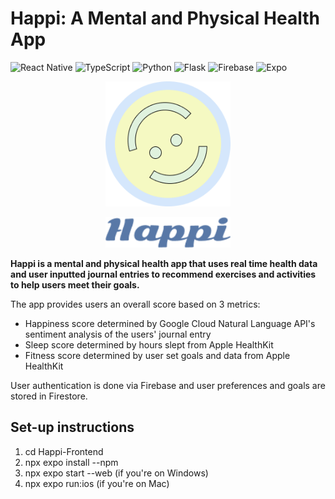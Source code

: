 # Happi: A Mental and Physical Health App
![React Native](https://img.shields.io/badge/react_native-%2320232a.svg?style=for-the-badge&logo=react&logoColor=%2361DAFB)
![TypeScript](https://img.shields.io/badge/typescript-%23007ACC.svg?style=for-the-badge&logo=typescript&logoColor=white)
![Python](https://img.shields.io/badge/python-3670A0?style=for-the-badge&logo=python&logoColor=ffdd54)
![Flask](https://img.shields.io/badge/flask-%23000.svg?style=for-the-badge&logo=flask&logoColor=white)
![Firebase](https://img.shields.io/badge/firebase-%23039BE5.svg?style=for-the-badge&logo=firebase)
![Expo](https://img.shields.io/badge/expo-1C1E24?style=for-the-badge&logo=expo&logoColor=#D04A37)

<p align="center">
	<img width=200 height=200 src="https://raw.githubusercontent.com/maithyy/Happi/main/Happi-Frontend/Hobbi/assets/happi_logo.png" alt="Happi Logo" />
</p>

<p align="center">
	<img width=200 src="https://raw.githubusercontent.com/maithyy/Happi/main/Happi-Frontend/Hobbi/assets/happi_text.png" alt="Happi Logo Text" />
</p>


<b>Happi is a mental and physical health app that 
uses real time health data and user inputted journal entries to recommend exercises and activities to help users meet their goals.</b>

The app provides users an overall score based on 3 metrics:
- Happiness score determined by Google Cloud Natural Language API's sentiment analysis of the users' journal entry
- Sleep score determined by hours slept from Apple HealthKit
- Fitness score determined by user set goals and data from Apple HealthKit

User authentication is done via Firebase and user preferences and goals are stored in Firestore.


## Set-up instructions
1. cd Happi-Frontend
2. npx expo install --npm
3. npx expo start --web (if you're on Windows)
4. npx expo run:ios (if you're on Mac)
